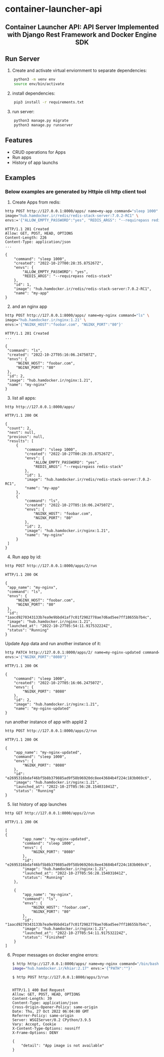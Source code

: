 # container-launcher-api

<h2 align="center">
    Container Launcher API: API Server Implemented with Django Rest Framework and Docker Engine SDK
</h2>

## Run Server

1. Create and activate virtual enviornment to separate dependencies:

```bash
    python3 -m venv env
    source env/bin/activate
```

2. install dependencies:

```bash
    pip3 install -r requirements.txt
```

3. run server:

```bash
    python3 manage.py migrate
    python3 manage.py runserver
```

## Features

- CRUD operations for Apps
- Run apps
- History of app launchs

## Examples

### Below examples are generated by Httpie cli http client tool

1. Create Apps from redis:

```bash
http POST http://127.0.0.1:8000/apps/ name=my-app command="sleep 1000" \
image="hub.hamdocker.ir/redis/redis-stack-server:7.0.2-RC1" \
envs:='{"ALLOW_EMPTY_PASSWORD":"yes", "REDIS_ARGS": "--requirepass redis-stack"}'
```

```http
HTTP/1.1 201 Created
Allow: GET, POST, HEAD, OPTIONS
Content-Length: 226
Content-Type: application/json
...

{
    "command": "sleep 1000",
    "created": "2022-10-27T00:28:35.875267Z",
    "envs": {
        "ALLOW_EMPTY_PASSWORD": "yes",
        "REDIS_ARGS": "--requirepass redis-stack"
    },
    "id": 1,
    "image": "hub.hamdocker.ir/redis/redis-stack-server:7.0.2-RC1",
    "name": "my-app"
}
```

2. and an nginx app

```bash
http POST http://127.0.0.1:8000/apps/ name=my-nginx command="ls" \
image="hub.hamdocker.ir/nginx:1.21" \
envs:='{"NGINX_HOST":"foobar.com", "NGINX_PORT":"80"}'
```

   ```http
HTTP/1.1 201 Created
...

{
    "command": "ls",
    "created": "2022-10-27T05:16:06.247507Z",
    "envs": {
        "NGINX_HOST": "foobar.com",
        "NGINX_PORT": "80"
    },
    "id": 2,
    "image": "hub.hamdocker.ir/nginx:1.21",
    "name": "my-nginx"
}
```

3. list all apps:

```bash
http http://127.0.0.1:8000/apps/
```

   ```http
HTTP/1.1 200 OK

{
    "count": 2,
    "next": null,
    "previous": null,
    "results": [
        {
            "command": "sleep 1000",
            "created": "2022-10-27T00:28:35.875267Z",
            "envs": {
                "ALLOW_EMPTY_PASSWORD": "yes",
                "REDIS_ARGS": "--requirepass redis-stack"
            },
            "id": 1,
            "image": "hub.hamdocker.ir/redis/redis-stack-server:7.0.2-RC1",
            "name": "my-app"
        },
        {
            "command": "ls",
            "created": "2022-10-27T05:16:06.247507Z",
            "envs": {
                "NGINX_HOST": "foobar.com",
                "NGINX_PORT": "80"
            },
            "id": 2,
            "image": "hub.hamdocker.ir/nginx:1.21",
            "name": "my-nginx"
        }
    ]
}
```

4. Run app by id:

```bash
http POST http://127.0.0.1:8000/apps/2/run
```

   ```http
HTTP/1.1 200 OK

{
    "app_name": "my-nginx",
    "command": "ls",
    "envs": {
        "NGINX_HOST": "foobar.com",
        "NGINX_PORT": "80"
    },
    "id": "1aacd9270343133b7ea9e9bbd41af7c01f2982778ae7d6ad5ee7ff18655b7b4c",
    "image": "hub.hamdocker.ir/nginx:1.21",
    "launched_at": "2022-10-27T05:54:11.917532224Z",
    "status": "Running"
}
```

Update App data and run another instance of it:

```bash
http PATCH http://127.0.0.1:8000/apps/2/ name=my-nginx-updated command="sleep 1000" \
envs:='{"NGINX_PORT":"8080"}'
```

```http
HTTP/1.1 200 OK

{
    "command": "sleep 1000",
    "created": "2022-10-27T05:16:06.247507Z",
    "envs": {
        "NGINX_PORT": "8080"
    },
    "id": 2,
    "image": "hub.hamdocker.ir/nginx:1.21",
    "name": "my-nginx-updated"
}
```

run another instance of app with appId 2

```bash
http POST http://127.0.0.1:8000/apps/2/run
```

```http
HTTP/1.1 200 OK

{
    "app_name": "my-nginx-updated",
    "command": "sleep 1000",
    "envs": {
        "NGINX_PORT": "8080"
    },
    "id": "e2695316bdaf46bf5b8b379885ad9f58b96920dc8ee43684b4f224c183b069c6",
    "image": "hub.hamdocker.ir/nginx:1.21",
    "launched_at": "2022-10-27T05:56:28.154031041Z",
    "status": "Running"
}
```

5. list history of app launches

```bash
http GET http://127.0.0.1:8000/apps/2/run
```

```http
HTTP/1.1 200 OK

[
{
        "app_name": "my-nginx-updated",
        "command": "sleep 1000",
        "envs": {
            "NGINX_PORT": "8080"
        },
        "id": "e2695316bdaf46bf5b8b379885ad9f58b96920dc8ee43684b4f224c183b069c6",
        "image": "hub.hamdocker.ir/nginx:1.21",
        "launched_at": "2022-10-27T05:56:28.154031041Z",
        "status": "Running"
    },

    {
        "app_name": "my-nginx",
        "command": "ls",
        "envs": {
            "NGINX_HOST": "foobar.com",
            "NGINX_PORT": "80"
        },
        "id": "1aacd9270343133b7ea9e9bbd41af7c01f2982778ae7d6ad5ee7ff18655b7b4c",
        "image": "hub.hamdocker.ir/nginx:1.21",
        "launched_at": "2022-10-27T05:54:11.917532224Z",
        "status": "Finished"
    }
]
```

6. Proper messages on docker engine errors:

   ```bash
   $ http http://127.0.0.1:8000/apps/ name=my-nginx command="/bin/bash"
   image="hub.hamdocker.ir/khiar:2.17" envs:='{"PATH":""}'

   $ http POST http://127.0.0.1:8000/apps/3/run
   ```

   ```http

   HTTP/1.1 400 Bad Request
   Allow: GET, POST, HEAD, OPTIONS
   Content-Length: 39
   Content-Type: application/json
   Cross-Origin-Opener-Policy: same-origin
   Date: Thu, 27 Oct 2022 06:04:00 GMT
   Referrer-Policy: same-origin
   Server: WSGIServer/0.2 CPython/3.9.5
   Vary: Accept, Cookie
   X-Content-Type-Options: nosniff
   X-Frame-Options: DENY

   {
       "detail": "App image is not available"
   }
   ```
